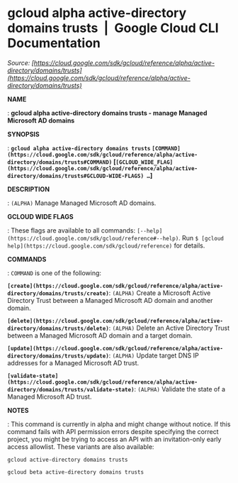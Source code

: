 # gcloud alpha active-directory domains trusts  |  Google Cloud CLI Documentation

*Source: [https://cloud.google.com/sdk/gcloud/reference/alpha/active-directory/domains/trusts](https://cloud.google.com/sdk/gcloud/reference/alpha/active-directory/domains/trusts)*

**NAME**

: **gcloud alpha active-directory domains trusts - manage Managed Microsoft AD domains**

**SYNOPSIS**

: **`gcloud alpha active-directory domains trusts` `[COMMAND](https://cloud.google.com/sdk/gcloud/reference/alpha/active-directory/domains/trusts#COMMAND)` [`[GCLOUD_WIDE_FLAG](https://cloud.google.com/sdk/gcloud/reference/alpha/active-directory/domains/trusts#GCLOUD-WIDE-FLAGS) …`]**

**DESCRIPTION**

: `(ALPHA)` Manage Managed Microsoft AD domains.

**GCLOUD WIDE FLAGS**

: These flags are available to all commands: `[--help](https://cloud.google.com/sdk/gcloud/reference#--help)`.
Run `$ [gcloud help](https://cloud.google.com/sdk/gcloud/reference)` for details.

**COMMANDS**

: ``COMMAND`` is one of the following:

**`[create](https://cloud.google.com/sdk/gcloud/reference/alpha/active-directory/domains/trusts/create)`**:
`(ALPHA)` Create a Microsoft Active Directory Trust between a Managed
Microsoft AD domain and another domain.

**`[delete](https://cloud.google.com/sdk/gcloud/reference/alpha/active-directory/domains/trusts/delete)`**:
`(ALPHA)` Delete an Active Directory Trust between a Managed
Microsoft AD domain and a target domain.

**`[update](https://cloud.google.com/sdk/gcloud/reference/alpha/active-directory/domains/trusts/update)`**:
`(ALPHA)` Update target DNS IP addresses for a Managed Microsoft AD
trust.

**`[validate-state](https://cloud.google.com/sdk/gcloud/reference/alpha/active-directory/domains/trusts/validate-state)`**:
`(ALPHA)` Validate the state of a Managed Microsoft AD trust.

**NOTES**

: This command is currently in alpha and might change without notice. If this
command fails with API permission errors despite specifying the correct project,
you might be trying to access an API with an invitation-only early access
allowlist. These variants are also available:

```
gcloud active-directory domains trusts
```

```
gcloud beta active-directory domains trusts
```